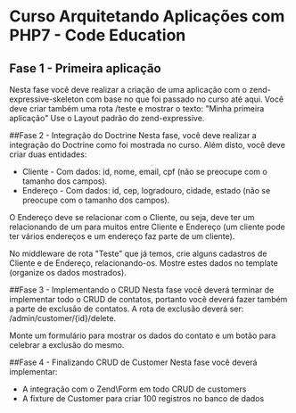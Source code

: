 # Curso Arquitetando Aplicações com PHP7 - Code Education

## Fase 1 - Primeira aplicação
Nesta fase você deve realizar a criação de uma aplicação com o zend-expressive-skeleton com base no que foi passado no curso até aqui.
Você deve criar também uma rota /teste e mostrar o texto: "Minha primeira aplicação"
Use o Layout padrão do zend-expressive.

##Fase 2 - Integração do Doctrine
Nesta fase, você deve realizar a integração do Doctrine como foi mostrada no curso. Além disto, você deve criar duas entidades: 
* Cliente - Com dados: id, nome, email, cpf (não se preocupe com o tamanho dos campos).
*  Endereço - Com dados: id, cep, logradouro, cidade, estado (não se preocupe com o tamanho dos campos).

O Endereço deve se relacionar com o Cliente, ou seja, deve ter um relacionando de um para muitos entre Cliente e Endereço (um cliente pode ter vários endereços e um endereço faz parte de um cliente).

No middleware de rota "Teste" que já temos, crie alguns cadastros de Cliente e de Endereço, relacionando-os.
Mostre estes dados no template (organize os dados mostrados).

##Fase 3 - Implementando o CRUD
Nesta fase você deverá terminar de implementar todo o CRUD de contatos, portanto você deverá fazer também a parte de exclusão de contatos.
A rota de exclusão deverá ser: /admin/customer/{id}/delete.

Monte um formulário para mostrar os dados do contato e um botão para celebrar a exclusão do mesmo.


##Fase 4 - Finalizando CRUD de Customer
Nesta fase você deverá implementar:
* A integração com o Zend\Form em todo CRUD de customers
* A fixture de Customer para criar 100 registros no banco de dados
